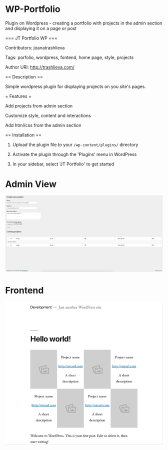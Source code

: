 # WP-Portfolio
Plugin on Wordpress - creating a portfolio with projects in the admin section and displaying it on a page or post

=== JT Portfolio WP ===

Contributors: joanatrashlieva

Tags: porfolio, wordpress, fontend, home page, style, projects

Author URI: http://trashlieva.com/

== Description ==

Simple wordpress plugin for displaying projects on you site's pages.

= Features =

Add projects from admin section

Customize style, content and interactions

Add html/css from the admin section


== Installation ==

1. Upload the plugin file to your `/wp-content/plugins/` directory

2. Activate the plugin through the 'Plugins' menu in WordPress

3. In your sidebar, select 'JT Portfolio' to get started

# Admin View

![Admin View](/images/admin-view.png)

# Frontend

![Front View](/images/frontend.png)


